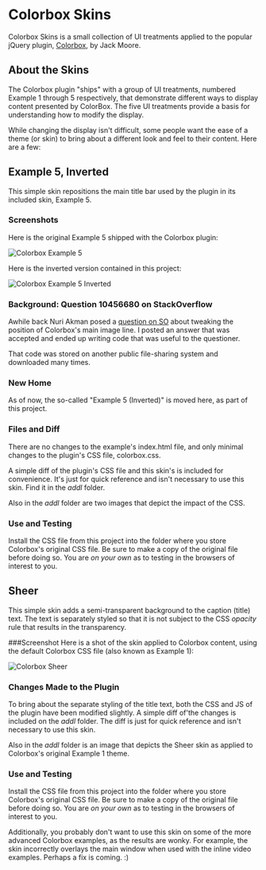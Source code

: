 # Colorbox Skins
Colorbox Skins is a small collection of UI treatments applied to the popular jQuery plugin, [Colorbox](http://jacklmoore.com/colorbox/), by Jack Moore.

## About the Skins
The Colorbox plugin "ships" with a group of UI treatments, numbered Example 1 through 5 respectively, that demonstrate different ways to display content presented by ColorBox. The five UI treatments provide a basis for understanding how to modify the display.

While changing the display isn't difficult, some people want the ease of a theme (or skin) to bring about a different look and feel
to their content. Here are a few:

## Example 5, Inverted
This simple skin repositions the main title bar used by the plugin in its included skin, Example 5.

### Screenshots
Here is the original Example 5 shipped with the Colorbox plugin:

![Colorbox Example 5](http://www.cssian.com/colorbox/skins/example5.png "Original Example 5")

Here is the inverted version contained in this project:

![Colorbox Example 5 Inverted](http://www.cssian.com/colorbox/skins/example5-inverted.png "Inverted Example 5 skin")

### Background: Question 10456680 on StackOverflow
Awhile back Nuri Akman posed a [question on SO](http://stackoverflow.com/questions/10456680/moving-colorboxs-captions-to-top-of-box) about tweaking the position of Colorbox's main image line.  I posted an answer that was accepted and ended up writing code that was useful to the questioner.

That code was stored on another public file-sharing system and downloaded many times.

### New Home
As of now, the so-called "Example 5 (Inverted)" is moved here, as part of this project.

### Files and Diff
There are no changes to the example's index.html file, and only minimal changes to the plugin's CSS file, colorbox.css.

A simple diff of the plugin's CSS file and this skin's is included for convenience. It's just for quick reference and isn't necessary to use this skin. Find it in the _addl_ folder.

Also in the _addl_ folder are two images that depict the impact of the CSS.

### Use and Testing
Install the CSS file from this project into the folder where you store Colorbox's original CSS file. Be sure to make a copy of the original file before doing so. You are *on your own* as to testing in the browsers of interest to you.

## Sheer
This simple skin adds a semi-transparent background to the caption (title) text. The text is separately styled so that it is not subject
to the CSS *opacity* rule that results in the transparency.

###Screenshot
Here is a shot of the skin applied to Colorbox content, using the default Colorbox CSS file (also known as Example 1):

![Colorbox Sheer](http://www.cssian.com/colorbox/skins/sheer.png "Sheer skin")

### Changes Made to the Plugin
To bring about the separate styling of the title text, both the CSS and JS of the plugin have been modified slightly. A simple diff of'the changes is included on the _addl_ folder. The diff is just for quick reference and isn't necessary to use this skin.

Also in the _addl_ folder is an image that depicts the Sheer skin as applied to Colorbox's original Example 1 theme.

### Use and Testing
Install the CSS file from this project into the folder where you store Colorbox's original CSS file. Be sure to make a copy of the original file before doing so. You are *on your own* as to testing in the browsers of interest to you.

Additionally, you probably don't want to use this skin on some of the more advanced Colorbox examples, as the results are wonky.
For example, the skin incorrectly overlays the main window when used with the inline video examples.  Perhaps a fix is coming. :)


